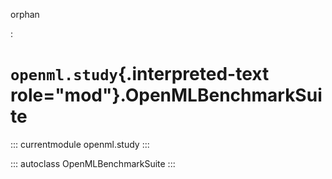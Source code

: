 orphan

:   

# `openml.study`{.interpreted-text role="mod"}.OpenMLBenchmarkSuite

::: currentmodule
openml.study
:::

::: autoclass
OpenMLBenchmarkSuite
:::
